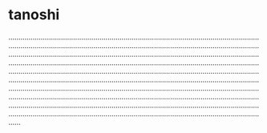 # tanoshi
..............................................................................................................................................................................................................................................................................................................................................................................................................................................................................................................................................................................................................................................................................................................................................................................................................................................................................................................................................................................................................................................................................................................................................................................................................................................................................................
